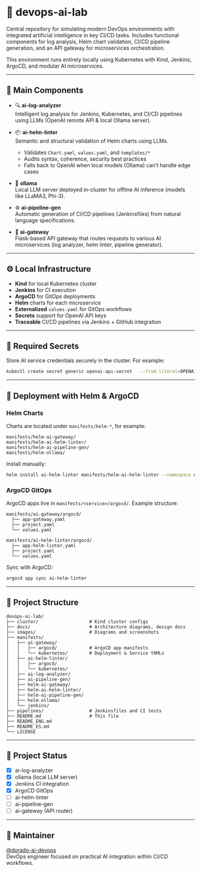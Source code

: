 # 🧪 devops-ai-lab

Central repository for simulating modern DevOps environments with integrated artificial intelligence in key CI/CD tasks. Includes functional components for log analysis, Helm chart validation, CI/CD pipeline generation, and an API gateway for microservices orchestration.

This environment runs entirely locally using Kubernetes with Kind, Jenkins, ArgoCD, and modular AI microservices.

---

## 🧱 Main Components

- 🔍 **ai-log-analyzer**  
  Intelligent log analysis for Jenkins, Kubernetes, and CI/CD pipelines using LLMs (OpenAI remote API & local Ollama server).

- 📦 **ai-helm-linter**  
  Semantic and structural validation of Helm charts using LLMs.  
  - Validates `Chart.yaml`, `values.yaml`, and `templates/*`  
  - Audits syntax, coherence, security best practices  
  - Falls back to OpenAI when local models (Ollama) can’t handle edge cases

- 🧠 **ollama**  
  Local LLM server deployed in-cluster for offline AI inference (models like LLaMA3, Phi-3).

- ⚙️ **ai-pipeline-gen**  
  Automatic generation of CI/CD pipelines (Jenkinsfiles) from natural language specifications.

- 🔌 **ai-gateway**  
  Flask-based API gateway that routes requests to various AI microservices (log analyzer, helm linter, pipeline generator).

---

## ⚙️ Local Infrastructure

- **Kind** for local Kubernetes cluster  
- **Jenkins** for CI execution  
- **ArgoCD** for GitOps deployments  
- **Helm** charts for each microservice  
- **Externalized** `values.yaml` for GitOps workflows  
- **Secrets** support for OpenAI API keys  
- **Traceable** CI/CD pipelines via Jenkins + GitHub integration

---

## 🔐 Required Secrets

Store AI service credentials securely in the cluster. For example:

```bash
kubectl create secret generic openai-api-secret   --from-literal=OPENAI_API_KEY=sk-<YOUR_KEY>   -n devops-ai
```

---

## 🚀 Deployment with Helm & ArgoCD

### Helm Charts

Charts are located under `manifests/helm-*`, for example:

```
manifests/helm-ai-gateway/
manifests/helm-ai-helm-linter/
manifests/helm-ai-pipeline-gen/
manifests/helm-ollama/
```

Install manually:

```bash
helm install ai-helm-linter manifests/helm-ai-helm-linter --namespace devops-ai
```

### ArgoCD GitOps

ArgoCD apps live in `manifests/<service>/argocd/`. Example structure:

```
manifests/ai-gateway/argocd/
  ├── app-gateway.yaml
  ├── project.yaml
  └── values.yaml

manifests/ai-helm-linter/argocd/
  ├── app-helm-linter.yaml
  ├── project.yaml
  └── values.yaml
```

Sync with ArgoCD:

```bash
argocd app sync ai-helm-linter
```

---

## 📂 Project Structure

```
devops-ai-lab/
├── cluster/                   # Kind cluster configs
├── docs/                      # Architecture diagrams, design docs
├── images/                    # Diagrams and screenshots
├── manifests/
│   ├── ai-gateway/
│   │   ├── argocd/            # ArgoCD app manifests
│   │   └── kubernetes/        # Deployment & Service YAMLs
│   ├── ai-helm-linter/
│   │   ├── argocd/
│   │   └── kubernetes/
│   ├── ai-log-analyzer/
│   ├── ai-pipeline-gen/
│   ├── helm-ai-gateway/
│   ├── helm-ai-helm-linter/
│   ├── helm-ai-pipeline-gen/
│   ├── helm-ollama/
│   └── jenkins/
├── pipelines/                 # Jenkinsfiles and CI tests
├── README.md                  # This file
├── README_ENG.md
├── README_ES.md
└── LICENSE
```

---

## 📌 Project Status

- [x] ai-log-analyzer  
- [x] ollama (local LLM server)  
- [x] Jenkins CI integration  
- [x] ArgoCD GitOps  
- [ ] ai-helm-linter  
- [ ] ai-pipeline-gen  
- [ ] ai-gateway (API router)  

---

## 👤 Maintainer

[@dorado-ai-devops](https://github.com/dorado-ai-devops)  
DevOps engineer focused on practical AI integration within CI/CD workflows.
